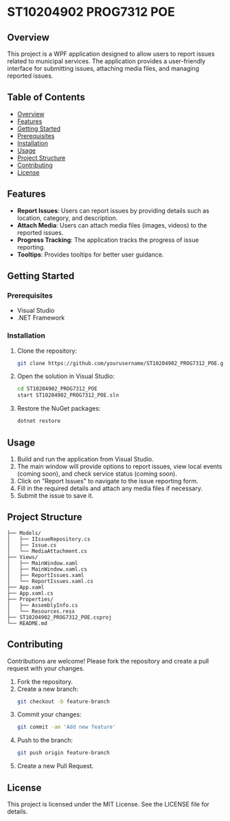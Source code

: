 # ST10204902 PROG7312 POE

## Overview
This project is a WPF application designed to allow users to report issues related to municipal services. The application provides a user-friendly interface for submitting issues, attaching media files, and managing reported issues.

## Table of Contents
- [Overview](#overview)
- [Features](#features)
- [Getting Started](#getting-started)
- [Prerequisites](#prerequisites)
- [Installation](#installation)
- [Usage](#usage)
- [Project Structure](#project-structure)
- [Contributing](#contributing)
- [License](#license)

## Features
- **Report Issues**: Users can report issues by providing details such as location, category, and description.
- **Attach Media**: Users can attach media files (images, videos) to the reported issues.
- **Progress Tracking**: The application tracks the progress of issue reporting.
- **Tooltips**: Provides tooltips for better user guidance.

## Getting Started

### Prerequisites
- Visual Studio
- .NET Framework

### Installation
1. Clone the repository:
    ```bash
    git clone https://github.com/yourusername/ST10204902_PROG7312_POE.git
    ```
2. Open the solution in Visual Studio:
    ```bash
    cd ST10204902_PROG7312_POE
    start ST10204902_PROG7312_POE.sln
    ```
3. Restore the NuGet packages:
    ```bash
    dotnet restore
    ```

## Usage
1. Build and run the application from Visual Studio.
2. The main window will provide options to report issues, view local events (coming soon), and check service status (coming soon).
3. Click on "Report Issues" to navigate to the issue reporting form.
4. Fill in the required details and attach any media files if necessary.
5. Submit the issue to save it.

## Project Structure
```ST10204902_PROG7312_POE/
├── Models/
│   ├── IIssueRepository.cs
│   ├── Issue.cs
│   └── MediaAttachment.cs
├── Views/
│   ├── MainWindow.xaml
│   ├── MainWindow.xaml.cs
│   ├── ReportIssues.xaml
│   └── ReportIssues.xaml.cs
├── App.xaml
├── App.xaml.cs
├── Properties/
│   ├── AssemblyInfo.cs
│   └── Resources.resx
├── ST10204902_PROG7312_POE.csproj
└── README.md
```


## Contributing
Contributions are welcome! Please fork the repository and create a pull request with your changes.

1. Fork the repository.
2. Create a new branch:
    ```bash
    git checkout -b feature-branch
    ```
3. Commit your changes:
    ```bash
    git commit -am 'Add new feature'
    ```
4. Push to the branch:
    ```bash
    git push origin feature-branch
    ```
5. Create a new Pull Request.

## License
This project is licensed under the MIT License. See the LICENSE file for details.
